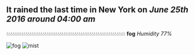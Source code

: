 ## It rained the last time in New York on *June 25th 2016 around 04:00 am*
💧💧💧💧💧💧💧💧💧💧💧💧💧💧💧💧💧💧💧💧💧💧💧💧💧💧💧💧💧💧💧💧💧💧💧💧💧💧💧💧💧💧💧💧💧💧💧💧💧💧💧💧💧💧💧💧  **fog** *Humidity 77%*

![fog](http://openweathermap.org/img/w/50n.png) ![mist](http://openweathermap.org/img/w/50n.png)
